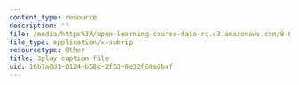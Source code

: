 ```yaml
---
content_type: resource
description: ''
file: /media/https%3A/open-learning-course-data-rc.s3.amazonaws.com/8-03sc-physics-iii-vibrations-and-waves-fall-2016/16b7a0d10124b58c2f538e32f68a6baf_I0YACDaY-ww.srt
file_type: application/x-subrip
resourcetype: Other
title: 3play caption file
uid: 16b7a0d1-0124-b58c-2f53-8e32f68a6baf
---
```

